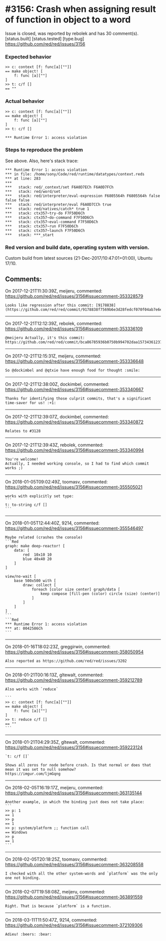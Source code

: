 
#3156: Crash when assigning result of function in object to a word
================================================================================
Issue is closed, was reported by rebolek and has 30 comment(s).
[status.built] [status.tested] [type.bug]
<https://github.com/red/red/issues/3156>

### Expected behavior

```
>> c: context [f: func[a][""]]
== make object! [
    f: func [a][""]
]
>> t: c/f []
== ""
```

### Actual behavior

```
>> c: context [f: func[a][""]]
== make object! [
    f: func [a][""]
]
>> t: c/f []

*** Runtime Error 1: access violation
```

### Steps to reproduce the problem

See above. Also, here's stack trace:

```
*** Runtime Error 1: access violation
*** in file: /home/sony/Code/red/runtime/datatypes/context.reds
*** at line: 283
***
***   stack: red/_context/set F6A0D7ECh F6A0D7FCh
***   stack: red/word/set
***   stack: red/interpreter/eval-expression F6805564h F6805564h false false false
***   stack: red/interpreter/eval F6A0D7CCh true
***   stack: red/natives/catch* true 1
***   stack: ctx357~try-do F7F50D6Ch
***   stack: ctx357~do-command F7F50D6Ch
***   stack: ctx357~eval-command F7F50D6Ch
***   stack: ctx357~run F7F50D6Ch
***   stack: ctx357~launch F7F50D6Ch
***   stack: ***_start
```

### Red version and build date, operating system with version.

Custom build from latest sources (21-Dec-2017/10:47:01+01:00), Ubuntu 17/10.


Comments:
--------------------------------------------------------------------------------

On 2017-12-21T11:30:39Z, meijeru, commented:
<https://github.com/red/red/issues/3156#issuecomment-353328579>

    Looks like regression after this commit: [9178838](https://github.com/red/red/commit/9178838f7569b6e3d28fedcf070f04ab7e6e4e33)

--------------------------------------------------------------------------------

On 2017-12-21T12:12:39Z, rebolek, commented:
<https://github.com/red/red/issues/3156#issuecomment-353336109>

    @meijeru Actually, it's this commit: https://github.com/red/red/commit/bca86785936b0750b994702daa15734361237f1f

--------------------------------------------------------------------------------

On 2017-12-21T12:15:31Z, meijeru, commented:
<https://github.com/red/red/issues/3156#issuecomment-353336648>

    So @dockimbel and @qtxie have enough food for thought :smile:

--------------------------------------------------------------------------------

On 2017-12-21T12:38:00Z, dockimbel, commented:
<https://github.com/red/red/issues/3156#issuecomment-353340667>

    Thanks for identifying those culprit commits, that's a significant time-saver for us! :+1: 

--------------------------------------------------------------------------------

On 2017-12-21T12:39:07Z, dockimbel, commented:
<https://github.com/red/red/issues/3156#issuecomment-353340872>

    Relates to #3128 

--------------------------------------------------------------------------------

On 2017-12-21T12:39:43Z, rebolek, commented:
<https://github.com/red/red/issues/3156#issuecomment-353340994>

    You're welcome!
    Actually, I needed working console, so I had to find which commit works ;)

--------------------------------------------------------------------------------

On 2018-01-05T09:02:49Z, toomasv, commented:
<https://github.com/red/red/issues/3156#issuecomment-355505021>

    works with explicitly set type:
    ```
    t: to-string c/f []
    ```

--------------------------------------------------------------------------------

On 2018-01-05T12:44:40Z, 9214, commented:
<https://github.com/red/red/issues/3156#issuecomment-355546497>

    Maybe related (crashes the console)
    ```Red
    graph: make deep-reactor! [
        data: [
            red  10x10 10
            blue 40x40 20
        ]
    ]
    
    view/no-wait [
        base 500x500 with [
            draw: collect [
                foreach [color size center] graph/data [
                    keep compose [fill-pen (color) circle (size) (center)]
                ]
            ]
        ]
    ]
    ```
    ```Red
    *** Runtime Error 1: access violation
    *** at: 0042586Ch
    ```

--------------------------------------------------------------------------------

On 2018-01-16T18:02:23Z, greggirwin, commented:
<https://github.com/red/red/issues/3156#issuecomment-358050954>

    Also reported as https://github.com/red/red/issues/3202

--------------------------------------------------------------------------------

On 2018-01-21T00:16:13Z, gltewalt, commented:
<https://github.com/red/red/issues/3156#issuecomment-359212789>

    Also works with `reduce`
    
    ```
    >> c: context [f: func[a][""]]
    == make object! [
        f: func [a][""]
    ]
    >> t: reduce c/f []
    == ""
    ```

--------------------------------------------------------------------------------

On 2018-01-21T04:29:35Z, gltewalt, commented:
<https://github.com/red/red/issues/3156#issuecomment-359223124>

    `t: c/f []`
    
    Shows all zeros for node before crash. Is that normal or does that mean it was set to null somehow?
    https://imgur.com/ljmGqng

--------------------------------------------------------------------------------

On 2018-02-05T16:19:17Z, meijeru, commented:
<https://github.com/red/red/issues/3156#issuecomment-363135144>

    Another example, in which the binding just does not take place:
    ```
    >> p: 1
    == 1
    >> p
    == 1
    >> p: system/platform ;; function call
    == Windows
    >> p
    == 1
    ```

--------------------------------------------------------------------------------

On 2018-02-05T20:18:25Z, toomasv, commented:
<https://github.com/red/red/issues/3156#issuecomment-363208558>

    I checked with all the other system-words and `platform` was the only one not binding.

--------------------------------------------------------------------------------

On 2018-02-07T19:58:08Z, meijeru, commented:
<https://github.com/red/red/issues/3156#issuecomment-363891559>

    Right. That is because `platform` is a function.

--------------------------------------------------------------------------------

On 2018-03-11T11:50:47Z, 9214, commented:
<https://github.com/red/red/issues/3156#issuecomment-372109306>

    Adieu! :beers: :bear: 

